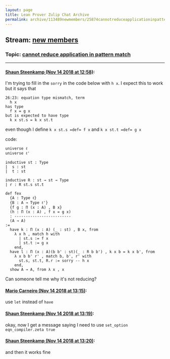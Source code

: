 ```yaml
---
layout: page
title: Lean Prover Zulip Chat Archive 
permalink: archive/113489newmembers/25874cannotreduceapplicationinpatternmatch.html
---
```


## Stream: [new members](index.html)
### Topic: [cannot reduce  application in pattern match](25874cannotreduceapplicationinpatternmatch.html)

---

#### [Shaun Steenkamp (Nov 14 2018 at 12:58)](https://leanprover.zulipchat.com/#narrow/stream/113489-new%20members/topic/cannot%20reduce%20%20application%20in%20pattern%20match/near/147663171):
I'm trying to fill in the `sorry` in the code below with `h x`. I expect this to work but it says that
```
26:23: equation type mismatch, term
  h x
has type
  f x = g x
but is expected to have type
  k x st.s = k x st.t
```
even though I define `k x st.s =def= f x` and `k x st.t =def= g x`

code:
```lean
universe ℓ
universe ℓ'

inductive st : Type
|  s : st
|  t : st

inductive R : st → st → Type
| r : R st.s st.t

def fex
  {A : Type ℓ}
  {B : A → Type ℓ'}
  {f g : Π (x : A) , B x}
  (h : Π (x : A) , f x = g x)
  : -------------------------
  (A → A)
:=
  have k : Π (x : A) (_ : st) , B x, from
    λ x h , match h with
      | st.s := f x
      | st.t := g x
    end,
  have l : Π (x : A)(b b' : st)(_ : R b b') , k x b = k x b', from
    λ x b b' r' , match b, b', r' with
      st.s, st.t, R.r := sorry -- h x
    end,
  show A → A, from λ x , x
```
Can someone tell me why it's not reducing?

#### [Mario Carneiro (Nov 14 2018 at 13:15)](https://leanprover.zulipchat.com/#narrow/stream/113489-new%20members/topic/cannot%20reduce%20%20application%20in%20pattern%20match/near/147663912):
use `let` instead of `have`

#### [Shaun Steenkamp (Nov 14 2018 at 13:19)](https://leanprover.zulipchat.com/#narrow/stream/113489-new%20members/topic/cannot%20reduce%20%20application%20in%20pattern%20match/near/147664076):
okay, now I get a message saying I need to use `set_option eqn_compiler.zeta true`

#### [Shaun Steenkamp (Nov 14 2018 at 13:20)](https://leanprover.zulipchat.com/#narrow/stream/113489-new%20members/topic/cannot%20reduce%20%20application%20in%20pattern%20match/near/147664128):
and then it works fine

